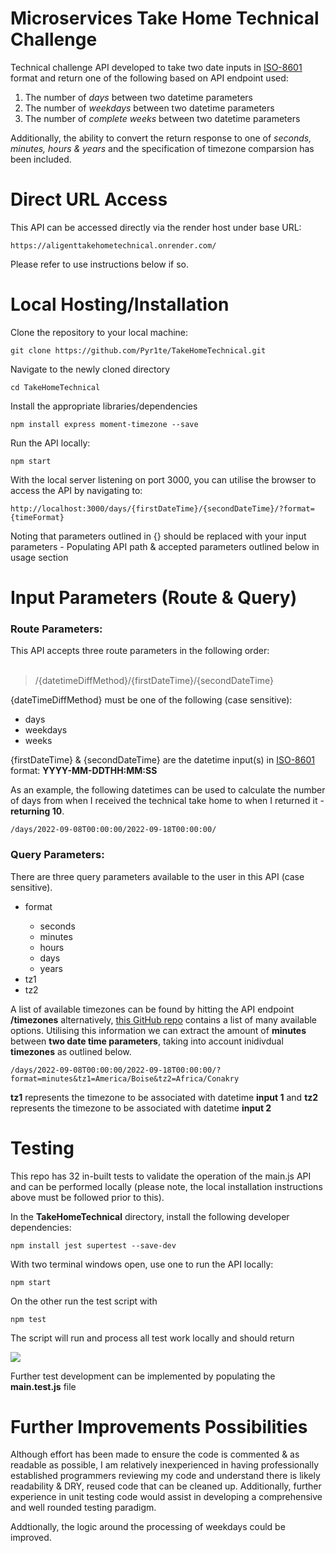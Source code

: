 # Microservices Take Home Technical Challenge

Technical challenge API developed to take two date inputs in <a href="https://en.wikipedia.org/wiki/ISO_8601">ISO-8601</a> format and return one of the following based on API endpoint used:

1) The number of _days_ between two datetime parameters
2) The number of _weekdays_ between two datetime parameters
3) The number of _complete weeks_ between two datetime parameters

Additionally, the ability to convert the return response to one of _seconds, minutes, hours & years_ and the specification of timezone comparsion has been included. 

# Direct URL Access

This API can be accessed directly via the render host under base URL:

```
https://aligenttakehometechnical.onrender.com/
```

Please refer to use instructions below if so.

# Local Hosting/Installation

Clone the repository to your local machine:
```
git clone https://github.com/Pyr1te/TakeHomeTechnical.git
```
> 

Navigate to the newly cloned directory
```
cd TakeHomeTechnical
```

Install the appropriate libraries/dependencies
```
npm install express moment-timezone --save
```

Run the API locally:
```
npm start
```

With the local server listening on port 3000, you can utilise the browser to access the API by navigating to:
```
http://localhost:3000/days/{firstDateTime}/{secondDateTime}/?format={timeFormat}
```

Noting that parameters outlined in {} should be replaced with your input parameters - Populating API path & accepted parameters outlined below in usage section


# Input Parameters (Route & Query)

<h3>Route Parameters:</h3>
This API accepts three route parameters in the following order:

<br>
<br>

> /{datetimeDiffMethod}/{firstDateTime}/{secondDateTime}

{dateTimeDiffMethod} must be one of the following (case sensitive):
<ul>
  <li>days</li>
  <li>weekdays</li>
  <li>weeks</li>
</ul>

{firstDateTime} & {secondDateTime} are the datetime input(s) in <a href="https://en.wikipedia.org/wiki/ISO_8601">ISO-8601</a> format: <strong>YYYY-MM-DDTHH:MM:SS</strong>

As an example, the following datetimes can be used to calculate the number of days from when I received the technical take home to when I returned it - <strong>returning 10</strong>.

```
/days/2022-09-08T00:00:00/2022-09-18T00:00:00/
```

<h3>Query Parameters:</h3>

There are three query parameters available to the user in this API (case sensitive).
<ul>
  <li>format</li>
  <ul>
    <li>seconds</li>
    <li>minutes</li>
    <li>hours</li>
    <li>days</li>
    <li>years</li>
  </ul>
  <li>tz1</li>
  <li>tz2</li>
</ul>

A list of available timezones can be found by hitting the API endpoint <strong>/timezones</strong> alternatively, <a href="https://gist.github.com/diogocapela/12c6617fc87607d11fd62d2a4f42b02a">this GitHub repo</a> contains a list of many available options. Utilising this information we can extract the amount of <strong>minutes</strong> between <strong>two date time parameters</strong>, taking into account inidivdual <strong>timezones</strong> as outlined below.

```
/days/2022-09-08T00:00:00/2022-09-18T00:00:00/?format=minutes&tz1=America/Boise&tz2=Africa/Conakry
```

<strong>tz1</strong> represents the timezone to be associated with datetime <strong>input 1</strong> and <strong>tz2</strong> represents the timezone to be associated with datetime <strong>input 2</strong>

# Testing

This repo has 32 in-built tests to validate the operation of the main.js API and can be performed locally (please note, the local installation instructions above must be followed prior to this).

In the <strong>TakeHomeTechnical</strong> directory, install the following developer dependencies:

```
npm install jest supertest --save-dev
```

With two terminal windows open, use one to run the API locally:

```
npm start
```

On the other run the test script with

```
npm test
```

The script will run and process all test work locally and should return 

<img src="https://github.com/Pyr1te/TakeHomeTechnical/blob/main/testImage.JPG">

Further test development can be implemented by populating the <strong>main.test.js</strong> file

# Further Improvements Possibilities

Although effort has been made to ensure the code is commented & as readable as possible, I am relatively inexperienced in having professionally established programmers reviewing my code and understand there is likely readability & DRY, reused code that can be cleaned up. Additionally, further experience in unit testing code would assist in developing a comprehensive and well rounded testing paradigm.

Addtionally, the logic around the processing of weekdays could be improved.

